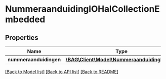 # NummeraanduidingIOHalCollectionEmbedded

## Properties
Name | Type | Description | Notes
------------ | ------------- | ------------- | -------------
**nummeraanduidingen** | [**\BAG\Client\Model\NummeraanduidingIOHal[]**](NummeraanduidingIOHal.md) |  | [optional] 

[[Back to Model list]](../../README.md#documentation-for-models) [[Back to API list]](../../README.md#documentation-for-api-endpoints) [[Back to README]](../../README.md)

